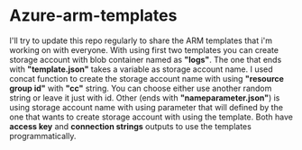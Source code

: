 # Azure-arm-templates
I'll try to update this repo regularly to share the ARM templates that i'm working on with everyone.
With using first two templates you can create storage account with blob container named as **"logs"**.
The one that ends with **"template.json"** takes a variable as storage account name. I used concat function to create the storage account name with using **"resource group id"** with **"cc"** string. You can choose either use another random string or leave it just with id.
Other (ends with **"nameparameter.json"**) is using storage account name with using parameter that will defined by the one that wants to create storage account with using the template.
Both have **access key** and **connection strings** outputs to use the templates programmatically.

